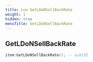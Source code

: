 ```yaml
---
title: Lua GetLDoNSellBackRate
weight: 1
hidden: true
menuTitle: GetLDoNSellBackRate
---
```

## GetLDoNSellBackRate
```lua
item:GetLDoNSellBackRate(); -- uint32
```